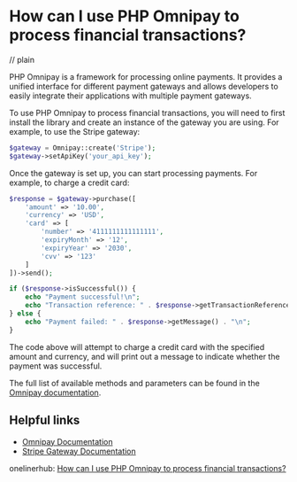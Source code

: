 # How can I use PHP Omnipay to process financial transactions?
// plain

PHP Omnipay is a framework for processing online payments. It provides a unified interface for different payment gateways and allows developers to easily integrate their applications with multiple payment gateways.

To use PHP Omnipay to process financial transactions, you will need to first install the library and create an instance of the gateway you are using. For example, to use the Stripe gateway:

```php
$gateway = Omnipay::create('Stripe');
$gateway->setApiKey('your_api_key');
```

Once the gateway is set up, you can start processing payments. For example, to charge a credit card:

```php
$response = $gateway->purchase([
    'amount' => '10.00',
    'currency' => 'USD',
    'card' => [
        'number' => '4111111111111111',
        'expiryMonth' => '12',
        'expiryYear' => '2030',
        'cvv' => '123'
    ]
])->send();

if ($response->isSuccessful()) {
    echo "Payment successful!\n";
    echo "Transaction reference: " . $response->getTransactionReference() . "\n";
} else {
    echo "Payment failed: " . $response->getMessage() . "\n";
}
```

The code above will attempt to charge a credit card with the specified amount and currency, and will print out a message to indicate whether the payment was successful.

The full list of available methods and parameters can be found in the [Omnipay documentation](https://omnipay.thephpleague.com/).

## Helpful links

- [Omnipay Documentation](https://omnipay.thephpleague.com/)
- [Stripe Gateway Documentation](https://omnipay.thephpleague.com/gateways/stripe/)

onelinerhub: [How can I use PHP Omnipay to process financial transactions?](https://onelinerhub.com/php-omnipay/how-can-i-use-php-omnipay-to-process-financial-transactions)